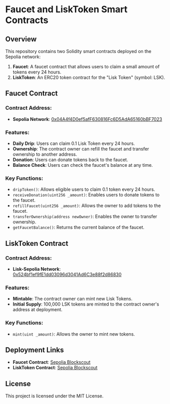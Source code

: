# Faucet and LiskToken Smart Contracts

## Overview

This repository contains two Solidity smart contracts deployed on the Sepolia network:

1. **Faucet**: A faucet contract that allows users to claim a small amount of tokens every 24 hours.
2. **LiskToken**: An ERC20 token contract for the "Lisk Token" (symbol: LSK).

## Faucet Contract

### Contract Address:
- **Sepolia Network**: [0x04A4f4D0ef5afF630816Fc6D5AdA65160bBF7023](https://sepolia-blockscout.lisk.com/address/0x04A4f4D0ef5afF630816Fc6D5AdA65160bBF7023#code)

### Features:
- **Daily Drip**: Users can claim 0.1 Lisk Token every 24 hours.
- **Ownership**: The contract owner can refill the faucet and transfer ownership to another address.
- **Donation**: Users can donate tokens back to the faucet.
- **Balance Check**: Users can check the faucet's balance at any time.

### Key Functions:
- `dripToken()`: Allows eligible users to claim 0.1 token every 24 hours.
- `receiveDonation(uint256 _amount)`: Enables users to donate tokens to the faucet.
- `refillFaucet(uint256 _amount)`: Allows the owner to add tokens to the faucet.
- `transferOwnership(address newOwner)`: Enables the owner to transfer ownership.
- `getFaucetBalance()`: Returns the current balance of the faucet.

## LiskToken Contract

### Contract Address:
- **Lisk-Sepolia Network**: [0x524bf1ef9fE1dd03096d3041Ad6C3e88f2d86830](https://sepolia-blockscout.lisk.com/address/0x524bf1ef9fE1dd03096d3041Ad6C3e88f2d86830#code)

### Features:
- **Mintable**: The contract owner can mint new Lisk Tokens.
- **Initial Supply**: 100,000 LSK tokens are minted to the contract owner's address at deployment.

### Key Functions:
- `mint(uint _amount)`: Allows the owner to mint new tokens.

## Deployment Links

- **Faucet Contract**: [Sepolia Blockscout](https://sepolia-blockscout.lisk.com/address/0x04A4f4D0ef5afF630816Fc6D5AdA65160bBF7023#code)
- **LiskToken Contract**: [Sepolia Blockscout](https://sepolia-blockscout.lisk.com/address/0x524bf1ef9fE1dd03096d3041Ad6C3e88f2d86830#code)

## License
This project is licensed under the MIT License.